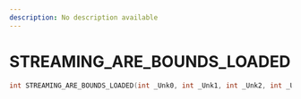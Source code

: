 ```yaml
---
description: No description available 
---
```


# STREAMING_ARE_BOUNDS_LOADED

```cpp
int STREAMING_ARE_BOUNDS_LOADED(int _Unk0, int _Unk1, int _Unk2, int _Unk3);
```